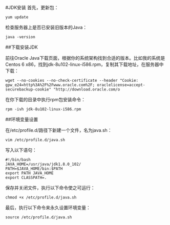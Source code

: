 #JDK安装
首先，更新包：

	yum update
检查服务器上是否已安装旧版本的Java：

	java -version



##下载安装JDK

前往Oracle Java下载页面，根据你的系统架构找到合适的版本。比如我的系统是Centos 6 x86，找到jdk-8u102-linux-i586.rpm，复制其下载地址，在服务器中下载：
	
	wget --no-cookies --no-check-certificate --header "Cookie: gpw_e24=http%3A%2F%2Fwww.oracle.com%2F; oraclelicense=accept-securebackup-cookie" "http://download.oracle.com/o

在你下载的目录中执行rpm包安装命令：

	rpm -ivh jdk-8u102-linux-i586.rpm

##环境变量设置

在/etc/profile.d/路径下新建一个文件，名为java.sh：

	vim /etc/profile.d/java.sh
写入以下语句：

	#!/bin/bash
	JAVA_HOME=/usr/java/jdk1.8.0_102/
	PATH=$JAVA_HOME/bin:$PATH
	export PATH JAVA_HOME
	export CLASSPATH=.
保存并关闭文件，执行以下命令使之可运行：

	chmod +x /etc/profile.d/java.sh


最后，执行以下命令来永久设置环境变量：

	source /etc/profile.d/java.sh